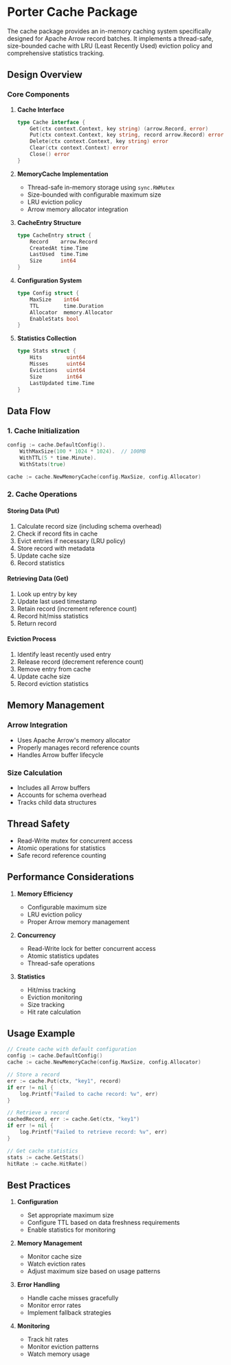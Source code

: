 # Porter Cache Package

The cache package provides an in-memory caching system specifically designed for Apache Arrow record batches. It implements a thread-safe, size-bounded cache with LRU (Least Recently Used) eviction policy and comprehensive statistics tracking.

## Design Overview

### Core Components

1. **Cache Interface**

   ```go
   type Cache interface {
       Get(ctx context.Context, key string) (arrow.Record, error)
       Put(ctx context.Context, key string, record arrow.Record) error
       Delete(ctx context.Context, key string) error
       Clear(ctx context.Context) error
       Close() error
   }
   ```

2. **MemoryCache Implementation**
   - Thread-safe in-memory storage using `sync.RWMutex`
   - Size-bounded with configurable maximum size
   - LRU eviction policy
   - Arrow memory allocator integration

3. **CacheEntry Structure**

   ```go
   type CacheEntry struct {
       Record    arrow.Record
       CreatedAt time.Time
       LastUsed  time.Time
       Size      int64
   }
   ```

4. **Configuration System**

   ```go
   type Config struct {
       MaxSize    int64
       TTL        time.Duration
       Allocator  memory.Allocator
       EnableStats bool
   }
   ```

5. **Statistics Collection**

   ```go
   type Stats struct {
       Hits        uint64
       Misses      uint64
       Evictions   uint64
       Size        int64
       LastUpdated time.Time
   }
   ```

## Data Flow

### 1. Cache Initialization

```go
config := cache.DefaultConfig().
    WithMaxSize(100 * 1024 * 1024).  // 100MB
    WithTTL(5 * time.Minute).
    WithStats(true)

cache := cache.NewMemoryCache(config.MaxSize, config.Allocator)
```

### 2. Cache Operations

#### Storing Data (Put)

1. Calculate record size (including schema overhead)
2. Check if record fits in cache
3. Evict entries if necessary (LRU policy)
4. Store record with metadata
5. Update cache size
6. Record statistics

#### Retrieving Data (Get)

1. Look up entry by key
2. Update last used timestamp
3. Retain record (increment reference count)
4. Record hit/miss statistics
5. Return record

#### Eviction Process

1. Identify least recently used entry
2. Release record (decrement reference count)
3. Remove entry from cache
4. Update cache size
5. Record eviction statistics

## Memory Management

### Arrow Integration

- Uses Apache Arrow's memory allocator
- Properly manages record reference counts
- Handles Arrow buffer lifecycle

### Size Calculation

- Includes all Arrow buffers
- Accounts for schema overhead
- Tracks child data structures

## Thread Safety

- Read-Write mutex for concurrent access
- Atomic operations for statistics
- Safe record reference counting

## Performance Considerations

1. **Memory Efficiency**
   - Configurable maximum size
   - LRU eviction policy
   - Proper Arrow memory management

2. **Concurrency**
   - Read-Write lock for better concurrent access
   - Atomic statistics updates
   - Thread-safe operations

3. **Statistics**
   - Hit/miss tracking
   - Eviction monitoring
   - Size tracking
   - Hit rate calculation

## Usage Example

```go
// Create cache with default configuration
config := cache.DefaultConfig()
cache := cache.NewMemoryCache(config.MaxSize, config.Allocator)

// Store a record
err := cache.Put(ctx, "key1", record)
if err != nil {
    log.Printf("Failed to cache record: %v", err)
}

// Retrieve a record
cachedRecord, err := cache.Get(ctx, "key1")
if err != nil {
    log.Printf("Failed to retrieve record: %v", err)
}

// Get cache statistics
stats := cache.GetStats()
hitRate := cache.HitRate()
```

## Best Practices

1. **Configuration**
   - Set appropriate maximum size
   - Configure TTL based on data freshness requirements
   - Enable statistics for monitoring

2. **Memory Management**
   - Monitor cache size
   - Watch eviction rates
   - Adjust maximum size based on usage patterns

3. **Error Handling**
   - Handle cache misses gracefully
   - Monitor error rates
   - Implement fallback strategies

4. **Monitoring**
   - Track hit rates
   - Monitor eviction patterns
   - Watch memory usage

